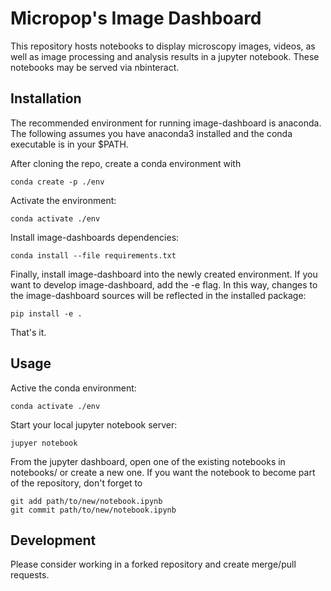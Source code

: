 Micropop's Image Dashboard
==========================

This repository hosts notebooks to display microscopy images, videos, as well
as image processing and analysis results in a jupyter notebook. These notebooks
may be served via nbinteract.

Installation
------------
The recommended environment for running image-dashboard is anaconda. The following assumes you have anaconda3
installed and the conda executable is in your $PATH.

After cloning the repo, create a conda environment with

    conda create -p ./env

Activate the environment:

    conda activate ./env
    
Install image-dashboards dependencies:

    conda install --file requirements.txt
  
Finally, install image-dashboard into the newly created environment. If you want to develop image-dashboard, add the -e flag.
In this way, changes to the image-dashboard sources will be reflected in the installed package:

    pip install -e .
  
That's it.

Usage
-----

Active the conda environment:

    conda activate ./env
    
Start your local jupyter notebook server:

    jupyer notebook
    
From the jupyter dashboard, open one of the existing notebooks in notebooks/ or create a new one. If you want the notebook to become part of the repository, don't forget to 

    git add path/to/new/notebook.ipynb
    git commit path/to/new/notebook.ipynb
    
Development
-----------

Please consider working in a forked repository and create merge/pull requests.
